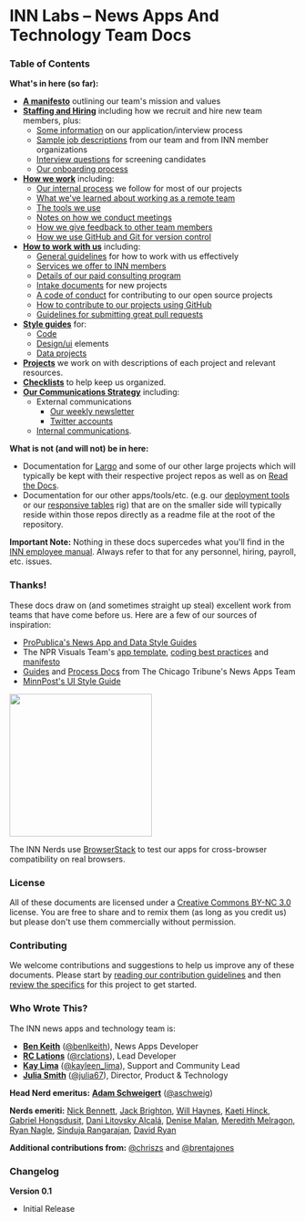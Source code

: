 # INN Labs – News Apps And Technology Team Docs

### Table of Contents

**What's in here (so far):**

-  **[A manifesto](manifesto.md)** outlining our team's mission and values
-  **[Staffing and Hiring](/staffing)** including how we recruit and hire new team members, plus:
    - [Some information](/staffing/hiring/application-process.md) on our application/interview process
	- [Sample job descriptions](/staffing/job-postings/readme.md) from our team and from INN member organizations
	- [Interview questions](/staffing/hiring/interview-questions.md) for screening candidates
	- [Our onboarding process](/staffing/onboarding)
-  **[How we work](/how-we-work)** including:
	- [Our internal process](/how-we-work/process.md) we follow for most of our projects
	- [What we've learned about working as a remote team](/how-we-work/remote-work.md)
	- [The tools we use](/how-we-work/tools.md)
	- [Notes on how we conduct meetings](/how-we-work/meetings.md)
	- [How we give feedback to other team members](/how-we-work/feedback.md)
	- [How we use GitHub and Git for version control](/how-we-work/version-control.md)
-  **[How to work with us](/how-to-work-with-us)** including:
	- [General guidelines](/how-to-work-with-us) for how to work with us effectively
	- [Services we offer to INN members](/how-to-work-with-us/member-services.md)
	- [Details of our paid consulting program](/how-to-work-with-us/consulting/readme.md)
	- [Intake documents](/how-to-work-with-us/intake-procedure.md) for new projects
	- [A code of conduct](/how-to-work-with-us/contributing.md) for contributing to our open source projects
	- [How to contribute to our projects using GitHub](/how-to-work-with-us/via-github.md)
	- [Guidelines for submitting great pull requests](/how-to-work-with-us/pull-requests.md)
-  **[Style guides](/style-guides)** for:
	- [Code](/style-guides/code)
	- [Design/ui](/style-guides/design) elements
	- [Data projects](/style-guides/data)
-  **[Projects](/projects)** we work on with descriptions of each project and relevant resources.
-  **[Checklists](/checklists)** to help keep us organized.
-  **[Our Communications Strategy](/communications)** including:
	-  External communications
		- [Our weekly newsletter](/communications/newsletter)
		- [Twitter accounts](/communications/twitter.md)
	- [Internal communications](/communications/internal-communications).

**What is not (and will not) be in here:**

-  Documentation for [Largo](http://largoproject.org) and some of our other large projects which will typically be kept with their respective project repos as well as on [Read the Docs](https://readthedocs.org/).
-  Documentation for our other apps/tools/etc. (e.g. our [deployment tools](https://github.com/INN/deploy-tools) or our [responsive tables](https://github.com/INN/responsive-tables) rig) that are on the smaller side will typically reside within those repos directly as a readme file at the root of the repository.

**Important Note:** Nothing in these docs supercedes what you'll find in the [INN employee manual](https://docs.google.com/document/d/1MkXPsg6nD3yAfwXWczhscdoze7QhHgsrd_vLK1uQPB4/edit). Always refer to that for any personnel, hiring, payroll, etc. issues.

### Thanks!

These docs draw on (and sometimes straight up steal) excellent work from teams that have come before us. Here are a few of our sources of inspiration:

- [ProPublica's News App and Data Style Guides](https://github.com/propublica/guides)
- The NPR Visuals Team's [app template](https://github.com/nprapps/app-template), [coding best practices](https://github.com/nprapps/bestpractices) and [manifesto](http://blog.apps.npr.org/2014/06/04/how-we-work.html)
- [Guides](https://github.com/newsapps/guides) and [Process Docs](http://blog.apps.chicagotribune.com/2014/03/05/everything-you-ever-wanted-to-know-about-the-news-apps-process/) from The Chicago Tribune's News Apps Team
- [MinnPost's UI Style Guide](https://github.com/MinnPost/minnpost-styles)

[<img src="https://www.browserstack.com/images/layout/browserstack-logo-600x315.png" width=250 />](https://browserstack.com)

The INN Nerds use [BrowserStack](https://browserstack.com) to test our apps for cross-browser compatibility on real browsers. 

### License

All of these documents are licensed under a [Creative Commons BY-NC 3.0](http://creativecommons.org/licenses/by-nc/3.0/) license. You are free to share and to remix them (as long as you credit us) but please don't use them commercially without permission.

### Contributing

We welcome contributions and suggestions to help us improve any of these documents. Please start by [reading our contribution guidelines](/how-to-work-with-us/contributing.md) and then [review the specifics](contributing.md) for this project to get started.

### Who Wrote This?

The INN news apps and technology team is:

-  **[Ben Keith](https://github.com/benlk)** ([@benlkeith](http://twitter.com/benlkeith)), News Apps Developer
-  **[RC Lations](https://github.com/rclations)** ([@rclations](https://twitter.com/rclations)), Lead Developer
-  **[Kay Lima](https://github.com/kaylima)** ([@kayleen_lima](http://twitter.com/kayleen_lima)), Support and Community Lead
-  **[Julia Smith](https://github.com/julia67)** ([@julia67](https://twitter.com/julia67)), Director, Product & Technology

**Head Nerd emeritus:** **[Adam Schweigert](https://github.com/aschweigert)** ([@aschweig](http://twitter.com/aschweig))

**Nerds emeriti:** [Nick Bennett](https://github.com/tothebeat), [Jack Brighton](http://github.com/jackbrighton), [Will Haynes](https://github.com/willhaynes), [Kaeti Hinck](https://github.com/kaeti), [Gabriel Hongsdusit](https://github.com/gabehong), [Dani Litovsky Alcalá](https://github.com/danilito19), [Denise Malan](https://github.com/dnmalan), [Meredith Melragon](https://github.com/meredithinn), [Ryan Nagle](https://github.com/rnagle), [Sinduja Rangarajan](https://github.com/cynduja), [David Ryan](https://github.com/dryanmedia)

**Additional contributions from:** [@chriszs](https://github.com/chriszs) and [@brentajones](https://github.com/brentajones)

### Changelog

**Version 0.1**

- Initial Release

